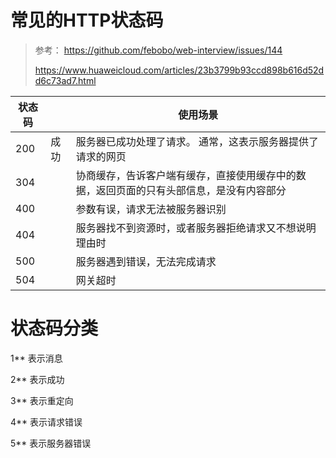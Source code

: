 # 常见的HTTP状态码

> 参考： 
> https://github.com/febobo/web-interview/issues/144
>
> https://www.huaweicloud.com/articles/23b3799b93ccd898b616d52dd6c73ad7.html

| 状态码 |      | 使用场景                                                     |
| ------ | ---- | ------------------------------------------------------------ |
| 200    | 成功 | 服务器已成功处理了请求。 通常，这表示服务器提供了请求的网页  |
| 304    |      | 协商缓存，告诉客户端有缓存，直接使用缓存中的数据，返回页面的只有头部信息，是没有内容部分 |
| 400    |      | 参数有误，请求无法被服务器识别                               |
| 404    |      | 服务器找不到资源时，或者服务器拒绝请求又不想说明理由时       |
| 500    |      | 服务器遇到错误，无法完成请求                                 |
| 504    |      | 网关超时                                                     |



# 状态码分类

1** 表示消息

2** 表示成功

3** 表示重定向

4** 表示请求错误

5** 表示服务器错误